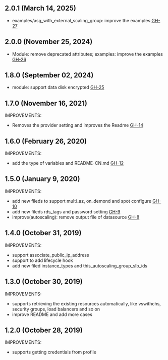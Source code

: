 ## 2.0.1 (March 14, 2025)

- examples/asg_with_external_scaling_group: improve the examples [GH-27](https://github.com/alibabacloud-automation/terraform-alicloud-autoscaling/pull/27)

## 2.0.0 (November 25, 2024)

- Module: remove deprecated attributes; examples: improve the examples [GH-26](https://github.com/alibabacloud-automation/terraform-alicloud-autoscaling/pull/26)

## 1.8.0 (September 02, 2024)

- module: support data disk encrypted [GH-25](https://github.com/alibabacloud-automation/terraform-alicloud-autoscaling/pull/25)


## 1.7.0 (November 16, 2021)

IMPROVEMENTS:

- Removes the provider setting and improves the Readme [GH-14](https://github.com/terraform-alicloud-modules/terraform-alicloud-autoscaling/pull/14)

## 1.6.0 (February 26, 2020)

IMPROVEMENTS:

- add the type of variables and README-CN.md [GH-12](https://github.com/terraform-alicloud-modules/terraform-alicloud-autoscaling/pull/12)

## 1.5.0 (January 9, 2020)

IMPROVEMENTS:

- add new fileds to support multi_az, on_demond and spot configure [GH-10](https://github.com/terraform-alicloud-modules/terraform-alicloud-autoscaling/pull/10)
- add new fileds rds_tags and password setting [GH-9](https://github.com/terraform-alicloud-modules/terraform-alicloud-autoscaling/pull/9)
- improve(autoscaling): remove output file of datasource [GH-8](https://github.com/terraform-alicloud-modules/terraform-alicloud-autoscaling/pull/8)

## 1.4.0 (October 31, 2019)

IMPROVEMENTS:

- support associate_public_ip_address
- support to add lifecycle hook
- add new filed instance_types and this_autoscaling_group_slb_ids

## 1.3.0 (October 30, 2019)

IMPROVEMENTS:

- supports retrieving the existing resources automatically, like vswithchs, security groups, load balancers and so on
- improve README and add more cases

## 1.2.0 (October 28, 2019)

IMPROVEMENTS:

- supports getting credentials from profile


